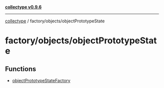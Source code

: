 [**collectype v0.9.6**](../../../README.md)

***

[collectype](../../../modules.md) / factory/objects/objectPrototypeState

# factory/objects/objectPrototypeState

## Functions

- [objectPrototypeStateFactory](functions/objectPrototypeStateFactory.md)
